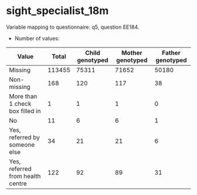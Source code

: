 # sight_specialist_18m
Variable mapping to questionnaire: q5, question EE184.
- Number of values:

| Value | Total | Child genotyped | Mother genotyped | Father genotyped |
| ----- | ----- | --------------- | ---------------- | ---------------- |
| Missing | 113455 | 75311 | 71652 | 50180 |
| Non-missing | 168 | 120 | 117 | 38 |
| More than 1 check box filled in | 1 | 1 | 1 |0 |
| No | 11 | 6 | 6 |1 |
| Yes, referred by someone else | 34 | 21 | 21 |6 |
| Yes, referred from health centre | 122 | 92 | 89 |31 |



